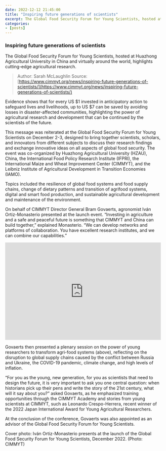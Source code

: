 ```yaml
---
date: 2022-12-12 21:45:00
title: "Inspiring future generations of scientists"
excerpt: The Global Food Security Forum for Young Scientists, hosted at Huazhong Agricultural University in China and virtually around the world, highlights cutting-edge agricultural research.
categories:
- [posts]
---
```


### Inspiring future generations of scientists ###

The Global Food Security Forum for Young Scientists, hosted at Huazhong Agricultural University in China and virtually around the world, highlights cutting-edge agricultural research.
> Author: Sarah McLaughlin
> Source: [https://www.cimmyt.org/news/inspiring-future-generations-of-scientists/](https://www.cimmyt.org/news/inspiring-future-generations-of-scientists/)

Evidence shows that for every US $1 invested in anticipatory action to safeguard lives and livelihoods, up to US $7 can be saved by avoiding losses in disaster-affected communities, highlighting the power of agricultural research and development that can be continued by the scientists of the future.

This message was reiterated at the Global Food Security Forum for Young Scientists on December 2-3, designed to bring together scientists, scholars, and innovators from different subjects to discuss their research findings and exchange innovative ideas on all aspects of global food security. The event was co-organized by Huazhong Agricultural University (HZAU), China, the International Food Policy Research Institute (IFPRI), the International Maize and Wheat Improvement Center (CIMMYT), and the Leibniz Institute of Agricultural Development in Transition Economies (IAMO).

Topics included the resilience of global food systems and food supply chains, change of dietary patterns and transition of agrifood systems, digital and smart food production, and sustainable agricultural development and maintenance of the environment.

On behalf of CIMMYT Director General Bram Govaerts, agronomist Iván Ortiz-Monasterio presented at the launch event. “Investing in agriculture and a safe and peaceful future is something that CIMMYT and China can build together,” explained Monasterio. “We can develop networks and platforms of collaboration. You have excellent research institutes, and we can combine our capabilities.”

<iframe width="100%" height="315" src="https://www.youtube.com/embed/sKAqOG3zY8E" title="YouTube video player" frameborder="0" allow="accelerometer; autoplay; clipboard-write; encrypted-media; gyroscope; picture-in-picture" allowfullscreen></iframe>

Govaerts then presented a plenary session on the power of young researchers to transform agri-food systems (above), reflecting on the disruption to global supply chains caused by the conflict between Russia and Ukraine, the COVID-19 pandemic, climate change, and high levels of inflation.

“For you as the young, new generation, for you as scientists that need to design the future, it is very important to ask you one central question: when historians pick up their pens and write the story of the 21st century, what will it say about you?” asked Govaerts, as he emphasized training opportunities through the CIMMYT Academy and stories from young scientists at CIMMYT, such as Leonardo Crespo-Herrera, recent winner of the 2022 Japan International Award for Young Agricultural Researchers.

At the conclusion of the conference, Govaerts was also appointed as an advisor of the Global Food Security Forum for Young Scientists.

Cover photo: Iván Ortiz-Monasterio presents at the launch of the Global Food Security Forum for Young Scientists, December 2022. (Photo: CIMMYT)
